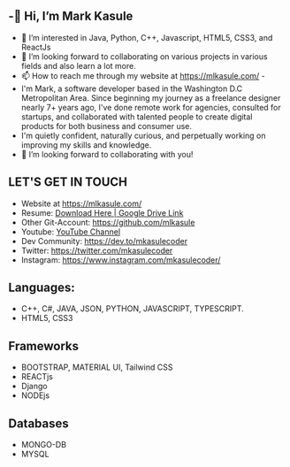 
## -👋 Hi, I’m Mark Kasule
- 👀 I’m interested in Java, Python, C++, Javascript, HTML5, CSS3, and ReactJs
- 💞️ I’m looking forward to collaborating on various projects in various fields and also learn a lot more.
- 📫 How to reach me through my website at https://mlkasule.com/ - 
- I'm Mark, a software developer based in the Washington D.C Metropolitan Area. Since beginning my journey as a freelance designer nearly 7+ years ago, I've done remote work for agencies, consulted for startups, and collaborated with talented people to create digital products for both business and consumer use.
- I'm quietly confident, naturally curious, and perpetually working on improving my skills and knowledge.
- 👯 I’m looking forward to collaborating with you!

## LET'S GET IN TOUCH
- Website at https://mlkasule.com/
- Resume: <a href="https://drive.google.com/file/d/1AzY2B7ZIdzu0roqGvEgcEwRWE7Nxzjb_/view?usp=sharing"> Download Here | Google Drive Link</a>
- Other Git-Account: https://github.com/mlkasule
- Youtube: <a href="https://www.youtube.com/channel/UC3cQi5gvNeiPiPXTrMhZJMg">YouTube Channel</a>
- Dev Community: https://dev.to/mkasulecoder
- Twitter: https://twitter.com/mkasulecoder
- Instagram: https://www.instagram.com/mkasulecoder/
## Languages:
- C++, C#, JAVA, JSON, PYTHON, JAVASCRIPT, TYPESCRIPT.
- HTML5, CSS3
## Frameworks
- BOOTSTRAP, MATERIAL UI, Tailwind CSS
- REACTjs
- Django
- NODEjs
## Databases
- MONGO-DB
- MYSQL


<!--
**casulemarc/casulemarc** is a ✨ _special_ ✨ repository because its `README.md` (this file) appears on your GitHub profile.

Here are some ideas to get you started:

- 🔭 I’m currently working on ...
- 🌱 I’m currently learning ...
- 👯 I’m looking to collaborate on ...
- 🤔 I’m looking for help with ...
- 💬 Ask me about ...
- 📫 How to reach me: ...
- 😄 Pronouns: ...
- ⚡ Fun fact: ...
-->
